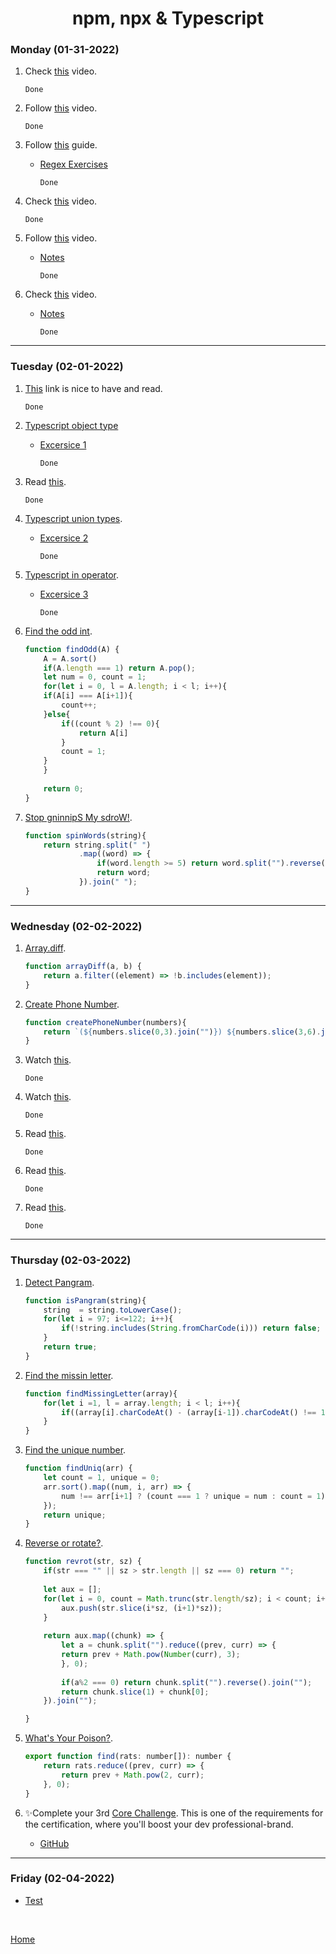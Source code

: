 <h1 align="center">npm, npx & Typescript</h1>

<strong><h3>Monday (01-31-2022)</h3></strong>

1. Check [this][1] video.

    ```
    Done
    ```

2. Follow [this][2] video.

    ```
    Done
    ```

3. Follow [this][3] guide.
    - [Regex Exercises](./src/RegexExercises.js)

        ```
        Done
        ```

4. Check [this][4] video.

     ```
    Done
    ```

5. Follow [this][5] video.
    - [Notes](./src/Promises.js)

        ```
        Done
        ```

6. Check [this][6] video.

    - [Notes](./src/Promises-Async-Await.js)
        ```
        Done
        ```

***

<strong><h3>Tuesday (02-01-2022)</h3></strong>

1. [This][7] link is nice to have and read.

    ```
    Done
    ```

2. [Typescript object type][8]
    - [Excersice 1](./src/TS_Exercise1.ts)

        ```
        Done
        ```

3. Read [this][9].

    ```
    Done
    ```

4. [Typescript union types][10].
    - [Excersice 2](./src/TS_Exercise2.ts)

        ```
        Done
        ```

5. [Typescript in operator][11].
    - [Excersice 3](./src/TS_Exercise3.ts)

        ```
        Done
        ```

6. [Find the odd int][12].

    ```javascript
    function findOdd(A) {
        A = A.sort()
        if(A.length === 1) return A.pop();
        let num = 0, count = 1;
        for(let i = 0, l = A.length; i < l; i++){
        if(A[i] === A[i+1]){
            count++;
        }else{
            if((count % 2) !== 0){
                return A[i]
            }
            count = 1;
        }
        }
        
        return 0;
    }
    ```

6. [Stop gninnipS My sdroW!][13].

    ```javascript
    function spinWords(string){
        return string.split(" ")
                .map((word) => {
                    if(word.length >= 5) return word.split("").reverse().join("");
                    return word;
                }).join(" ");
    }
    ```

***

<strong><h3>Wednesday (02-02-2022)</h3></strong>

1. [Array.diff][14].

    ```javascript
    function arrayDiff(a, b) {
        return a.filter((element) => !b.includes(element));
    }
    ```

2. [Create Phone Number][15].

    ```javascript
    function createPhoneNumber(numbers){
        return `(${numbers.slice(0,3).join("")}) ${numbers.slice(3,6).join("")}-${numbers.slice(6,).join("")}`
    }
    ```

3. Watch [this][16].

    ```
    Done
    ```

4. Watch [this][17].

    ```
    Done
    ```

5. Read [this][18].

    ```
    Done
    ```

6. Read [this][19].

    ```
    Done
    ```

7. Read [this][20].

    ```
    Done
    ```

***

<strong><h3>Thursday (02-03-2022)</h3></strong>

1. [Detect Pangram][21].

    ```javascript
    function isPangram(string){
        string  = string.toLowerCase();
        for(let i = 97; i<=122; i++){
            if(!string.includes(String.fromCharCode(i))) return false;
        }
        return true;
    }
    ```

2. [Find the missin letter][22].

    ``` javascript
    function findMissingLetter(array){
        for(let i =1, l = array.length; i < l; i++){
            if((array[i].charCodeAt() - (array[i-1]).charCodeAt() !== 1)) return String.fromCharCode((array[i].charCodeAt()-1));
        }
    }
    ```

3. [Find the unique number][23].

    ```javascript
    function findUniq(arr) {
        let count = 1, unique = 0;
        arr.sort().map((num, i, arr) => {
            num !== arr[i+1] ? (count === 1 ? unique = num : count = 1) : count++;
        });
        return unique;
    }
    ```

4. [Reverse or rotate?][24].

    ```javascript
    function revrot(str, sz) {
        if(str === "" || sz > str.length || sz === 0) return "";
        
        let aux = [];
        for(let i = 0, count = Math.trunc(str.length/sz); i < count; i++){
            aux.push(str.slice(i*sz, (i+1)*sz));
        }
        
        return aux.map((chunk) => {
            let a = chunk.split("").reduce((prev, curr) => {
            return prev + Math.pow(Number(curr), 3);
            }, 0);
            
            if(a%2 === 0) return chunk.split("").reverse().join("");
            return chunk.slice(1) + chunk[0];
        }).join("");
    
    }
    ```

5. [What's Your Poison?][25].

    ```javascript
    export function find(rats: number[]): number {
        return rats.reduce((prev, curr) => {
            return prev + Math.pow(2, curr);
        }, 0);
    }
    ```

6. ✨Complete your 3rd [Core Challenge][26]. This is one of the requirements for the certification, where you'll boost your dev professional-brand.
 
    * [GitHub](https://github.com/JoelX09)

***

<strong><h3>Friday (02-04-2022)</h3></strong>

  * [Test](../../Test/TestWeek4.js)
<br>

[Home](../../README.md)

[1]: https://www.youtube.com/watch?v=sXQxhojSdZM
[2]: https://www.youtube.com/watch?v=909NfO1St0A
[3]: https://dev.to/codebubb/javascript-regex-exercises-01-5078
[4]: https://www.youtube.com/watch?v=RvYYCGs45L4
[5]: https://www.youtube.com/watch?v=DHvZLI7Db8E
[6]: https://www.youtube.com/watch?v=rKK1q7nFt7M
[7]: https://www.typescriptlang.org/docs/handbook/intro.html
[8]: https://typescript-exercises.github.io/#exercise=1
[9]: https://blog.logrocket.com/types-vs-interfaces-in-typescript/
[10]: https://typescript-exercises.github.io/#exercise=2
[11]: https://typescript-exercises.github.io/#exercise=3
[12]: https://www.codewars.com/kata/54da5a58ea159efa38000836
[13]: https://www.codewars.com/kata/5264d2b162488dc400000001
[14]: https://www.codewars.com/kata/523f5d21c841566fde000009
[15]: https://www.codewars.com/kata/525f50e3b73515a6db000b83
[16]: https://www.youtube.com/watch?v=m_MQYyJpIjg
[17]: https://www.youtube.com/watch?v=08CWw_VD45w
[18]: https://medium.com/from-the-scratch/oop-everything-you-need-to-know-about-object-oriented-programming-aee3c18e281b
[19]: https://naveenkumarkoppala.medium.com/typescript-oops-c327678744b0
[20]: https://rambabupadimi.medium.com/typescript-object-oriented-programming-7a6fd905d90e
[21]: https://www.codewars.com/kata/545cedaa9943f7fe7b000048
[22]: https://www.codewars.com/kata/5839edaa6754d6fec10000a2
[23]: https://www.codewars.com/kata/585d7d5adb20cf33cb000235
[24]: https://www.codewars.com/kata/56b5afb4ed1f6d5fb0000991
[25]: https://www.codewars.com/kata/58c47a95e4eb57a5b9000094
[26]: https://corecode.notion.site/GitHub-Boost-Guide-167914056cff4522886a78756f659e47